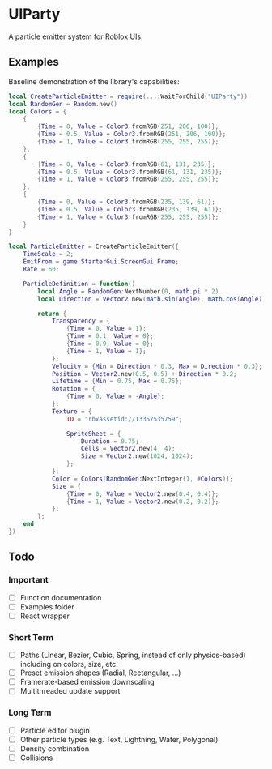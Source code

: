 # UIParty

A particle emitter system for Roblox UIs.

## Examples

Baseline demonstration of the library's capabilities:

```lua
local CreateParticleEmitter = require(...:WaitForChild("UIParty"))
local RandomGen = Random.new()
local Colors = {
    {
        {Time = 0, Value = Color3.fromRGB(251, 206, 100)};
        {Time = 0.5, Value = Color3.fromRGB(251, 206, 100)};
        {Time = 1, Value = Color3.fromRGB(255, 255, 255)};
    },
    {
        {Time = 0, Value = Color3.fromRGB(61, 131, 235)};
        {Time = 0.5, Value = Color3.fromRGB(61, 131, 235)};
        {Time = 1, Value = Color3.fromRGB(255, 255, 255)};
    },
    {
        {Time = 0, Value = Color3.fromRGB(235, 139, 61)};
        {Time = 0.5, Value = Color3.fromRGB(235, 139, 61)};
        {Time = 1, Value = Color3.fromRGB(255, 255, 255)};
    }
}

local ParticleEmitter = CreateParticleEmitter({
    TimeScale = 2;
    EmitFrom = game.StarterGui.ScreenGui.Frame;
    Rate = 60;

    ParticleDefinition = function()
        local Angle = RandomGen:NextNumber(0, math.pi * 2)
        local Direction = Vector2.new(math.sin(Angle), math.cos(Angle))

        return {
            Transparency = {
                {Time = 0, Value = 1};
                {Time = 0.1, Value = 0};
                {Time = 0.9, Value = 0};
                {Time = 1, Value = 1};
            };
            Velocity = {Min = Direction * 0.3, Max = Direction * 0.3};
            Position = Vector2.new(0.5, 0.5) + Direction * 0.2;
            Lifetime = {Min = 0.75, Max = 0.75};
            Rotation = {
                {Time = 0, Value = -Angle};
            };
            Texture = {
                ID = "rbxassetid://13367535759";

                SpriteSheet = {
                    Duration = 0.75;
                    Cells = Vector2.new(4, 4);
                    Size = Vector2.new(1024, 1024);
                };
            };
            Color = Colors[RandomGen:NextInteger(1, #Colors)];
            Size = {
                {Time = 0, Value = Vector2.new(0.4, 0.4)};
                {Time = 1, Value = Vector2.new(0.2, 0.2)};
            };
        };
    end
})
```

## Todo

### Important

- [ ] Function documentation
- [ ] Examples folder
- [ ] React wrapper

### Short Term

- [ ] Paths (Linear, Bezier, Cubic, Spring, instead of only physics-based) including on colors, size, etc.
- [ ] Preset emission shapes (Radial, Rectangular, ...)
- [ ] Framerate-based emission downscaling
- [ ] Multithreaded update support

### Long Term

- [ ] Particle editor plugin
- [ ] Other particle types (e.g. Text, Lightning, Water, Polygonal)
- [ ] Density combination
- [ ] Collisions
